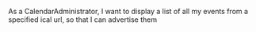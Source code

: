 As a CalendarAdministrator, I want to display a list of all my events from a specified ical url, so that I can advertise them